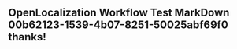 <properties
ms.topic="hero-topic"
ms.test1="hero-topic"
ms.test2="test"/>

## OpenLocalization Workflow Test MarkDown 00b62123-1539-4b07-8251-50025abf69f0 thanks!
